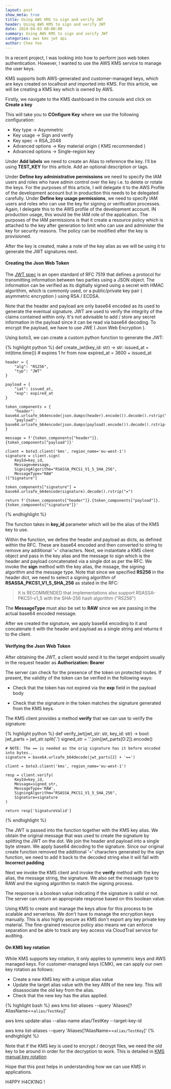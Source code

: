 ```yaml
---
layout: post
show_meta: true
title: Using AWS KMS to sign and verify JWT
header: Using AWS KMS to sign and verify JWT
date: 2024-04-03 00:00:00
summary: Using AWS KMS to sign and verify JWT
categories: aws kms jwt api
author: Chee Yeo
---
```


[JWT spec]: https://jwt.io/introduction
[KMS manual key rotation]: https://docs.aws.amazon.com/kms/latest/developerguide/rotate-keys.html#rotate-keys-manually


In a recent project, I was looking into how to perform json web token authentication. However, I wanted to use the AWS KMS service to manage the user keys.

KMS supports both AWS-generated and customer-managed keys, which are keys created on localhost and imported into KMS. For this article, we will be creating a KMS key which is owned by AWS.

Firstly, we navigate to the KMS dashboard in the console and click on **Create a key**

This will take you to **COnfigure Key** where we use the following configuration:
* Key type -> Asymmetric
* Key usage -> Sign and verify
* Key spec -> RSA_2048
* Advanced options -> Key material origin ( KMS recommended )
* Advanced options -> Single-region key

Under **Add labels** we need to create an Alias to reference the key. I'll be using **TEST_KEY** for this article. Add an optional description or tags. 

Under **Define key administrative permissions** we need to specify the IAM users and roles who have admin control over the key i.e. to delete or rotate the keys. For the purposes of this article, I will delegate it to the AWS Profile of the development account but in production this needs to be delegated carefully. Under **Define key usage permissions**, we need to specify IAM users and roles who can use the key for signing or verification processes. Again, I delegate this to the AWS profile of the development account. IN production usage, this would be the IAM role of the application. The purposes of the IAM permissions is that it create a resource policy which is attached to the key after generation to limit who can use and administer the key for security reasons. The policy can be modified after the key is provisioned.

After the key is created, make a note of the key alias as we will be using it to generate the JWT signatures next.


#### Creating the Json Web Token

The [JWT spec] is an open standard of RFC 7519 that defines a protocol for transmitting information between two parties using a JSON object. The information can be verified as its digitially signed using a secret with HMAC algorithim, which is commonly used, or a public/private key pair ( asymmetric encryption ) using RSA / ECDSA. 

Note that the header and payload are only base64 encoded as its used to generate the eventual signature. JWT are used to verify the integrity of the claims contained within only. It's not advisable to add / store any secret information in the payload since it can be read via base64 decoding. To encrypt the payload, we have to use JWE ( Json Web Encryption ).


Using boto3, we can create a custom python function to generate the JWT:

{% highlight python %}
def create_jwt(key_id: str) -> str:
    issued_at = int(time.time())
    # expires 1 hr from now
    expired_at = 3600 + issued_at

    header = {
        "alg": "RS256",
        "typ": "JWT"
    }

    payload = {
        "iat": issued_at,
        "exp": expired_at
    }

    token_components = {
        "header": base64.urlsafe_b64encode(json.dumps(header).encode()).decode().rstrip("="),
        "payload": base64.urlsafe_b64encode(json.dumps(payload).encode()).decode().rstrip("=")
    }

    message = f'{token_components["header"]}.{token_components["payload"]}'

    client = boto3.client('kms', region_name='eu-west-1')
    signature = client.sign(
        KeyId=key_id,
        Message=message,
        SigningAlgorithm="RSASSA_PKCS1_V1_5_SHA_256",
        MessageType="RAW"
    )["Signature"]

    token_components["signature"] = base64.urlsafe_b64encode(signature).decode().rstrip("=")

    return f'{token_components["header"]}.{token_components["payload"]}.{token_components["signature"]}'
{% endhighlight %}

The function takes in **key_id** parameter which will be the alias of the KMS key to use. 

Within the function, we define the header and payload as dicts, as defined within the RFC. These are base64 encoded and then converted to string to remove any additional '=' characters. Next, we instantiate a KMS client object and pass in the key alias and the message to sign which is the header and payload concatenated via a single dot as per the RFC. We invoke the **sign** method with the key alias, the mssage, the signing algorithm and the message type. Note that since we specified **RS256** in the header dict, we need to select a signing algorithm of **RSASSA_PKCS1_V1_5_SHA_256** as stated in the RFC:

> It is RECOMMENDED that implementations also support RSASSA-PKCS1-v1_5 with the SHA-256 hash algorithm ("RS256")

The **MessageType** must also be set to **RAW** since we are passing in the actual base64 encoded message.

After we created the signature, we apply base64 encoding to it and concatenate it with the header and payload as a single string and returns it to the client.


#### Verifying the Json Web Token

After obtaining the JWT, a client would send it to the target endpoint usually in the request header as **Authorization: Bearer <token>**

The server can check for the presence of the token on protected routes. If present, the validity of the token can be verified in the following ways:

* Check that the token has not expired via the **exp** field in the payload body

* Check that the signature in the token matches the signature generated from the KMS keys.

The KMS client provides a method **verify** that we can use to verify the signature:

{% highlight python %}
def verify_jwt(jwt_str: str, key_id: str) -> bool:
    jwt_parts = jwt_str.split('.')
    signed_str = '.'.join(jwt_parts[0:2]).encode()
    
    # NOTE: The == is needed as the orig signature has it before encoded into bytes..
    signature = base64.urlsafe_b64decode(jwt_parts[2] + '==')

    client = boto3.client('kms', region_name='eu-west-1')

    resp = client.verify(
        KeyId=key_id,
        Message=signed_str,
        MessageType='RAW',
        SigningAlgorithm="RSASSA_PKCS1_V1_5_SHA_256",
        Signature=signature
    )

    return resp['SignatureValid']
{% endhighlight %}

The JWT is passed into the function together with the KMS key alias. We obtain the original message that was used to create the signature by splitting the JWT on the dot. We join the header and payload into a single byte stream. We apply base64 decoding to the signature. Since our original create function removed the additional '=' characters generated by the sign function, we need to add it back to the decoded string else it will fail with **Incorrect padding**

Next we invoke the KMS client and invoke the **verify** method with the key alias, the message string, the signature. We also set the message type to RAW and the signing algorithm to match the signing process.

The response is a boolean value indicating if the signature is valid or not. The server can return an appropriate response based on this boolean value.


Using KMS to create and manage the keys allow for this process to be scalable and serverless. We don't have to manage the encryption keys manually. This is also highly secure as KMS don't export any key private key material. The fine-grained resource policy also means we can enforce separation and be able to track any key access via CloudTrail service for auditing.


#### On KMS key rotation

While KMS supports key rotation, it only applies to symmetric keys and AWS managed keys. For customer-managed keys (CMK), we can apply our own key rotation as follows:

* Create a new KMS key with a unique alias value
* Update the target alias value with the key ARN of the new key. This will disassociate the old key from the alias.
* Check that the new key has the alias applied.

{% highlight bash %}
aws kms list-aliases --query 'Aliases[?AliasName==`alias/TestKey`]'

aws kms update-alias --alias-name alias/TestKey --target-key-id <key arn>

aws kms list-aliases --query 'Aliases[?AliasName==`alias/TestKey`]'
{% endhighlight %}

Note that if the KMS key is used to encrypt / decrypt files, we need the old key to be around in order for the decryption to work. This is detailed in [KMS manual key rotation]


Hope that this post helps in understanding how we can use KMS in applications.

H4PPY H4CK1NG !